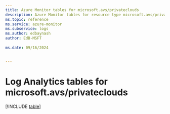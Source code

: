 ```yaml
---
title: Azure Monitor tables for microsoft.avs/privateclouds
description: Azure Monitor tables for resource type microsoft.avs/privateclouds
ms.topic: reference
ms.service: azure-monitor
ms.subservice: logs
ms.author: edbaynash
author: EdB-MSFT
   
ms.date: 09/16/2024


---
```


# Log Analytics tables for microsoft.avs/privateclouds  

[!INCLUDE [table](~/reusable-content/ce-skilling/azure/includes/azure-monitor/reference/tables/microsoft-avs_privateclouds-include.md)]

